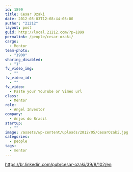```yaml
---
id: 1899
title: Cesar Ozaki
date: 2012-05-03T12:08:44-03:00
author: "21212"
layout: post
guid: http://local.21212.com/?p=1899
permalink: /people/cesar-ozaki/
cargo:
  - Mentor
team-photo:
  - "1900"
sharing_disabled:
  - "1"
fv_video_img:
  - ""
fv_video_id:
  - ""
fv_video:
  - Paste your YouTube or Vimeo url
class:
  - Mentor
role:
  - Angel Investor
company:
  - Anjos do Brasil
startup:
  - ""
image: /assets/wp-content/uploads/2012/05/CesarOzaki.jpg
categories:
  - people
tags:
  - mentor
---
```

https://br.linkedin.com/pub/cesar-ozaki/39/8/102/en